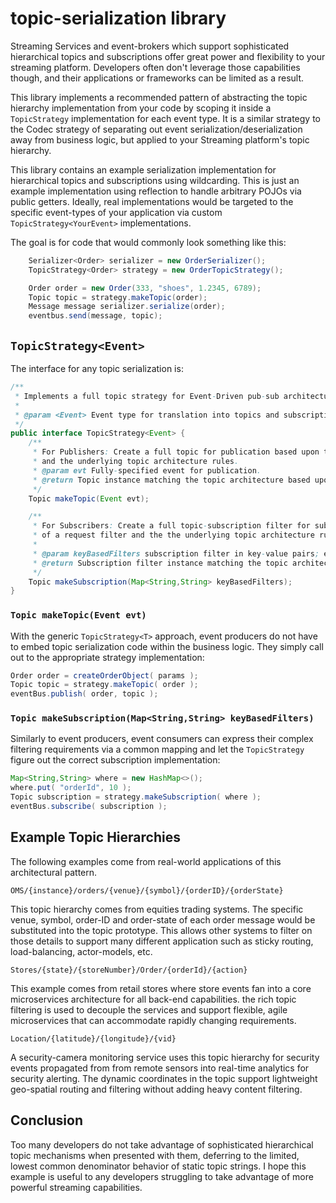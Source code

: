 # topic-serialization library

Streaming Services and event-brokers which support sophisticated
hierarchical topics and subscriptions offer great power and flexibility
to your streaming platform.  Developers often don't leverage those
capabilities though, and their applications or frameworks can be
limited as a result.

This library implements a recommended pattern of abstracting the
topic hierarchy implementation from your code by scoping it inside
a `TopicStrategy` implementation for each event type.  It is a
similar strategy to the Codec strategy of separating out event
serialization/deserialization away from business logic, but applied to
your Streaming platform's topic hierarchy.

This library contains an example serialization implementation for
hierarchical topics and subscriptions using wildcarding.  This is
just an example implementation using reflection to handle arbitrary
POJOs via public getters.
Ideally, real implementations would be targeted to the specific
event-types of your application via custom `TopicStrategy<YourEvent>`
implementations.

The goal is for code that would commonly look something like this:

```java
    Serializer<Order> serializer = new OrderSerializer();
    TopicStrategy<Order> strategy = new OrderTopicStrategy();

    Order order = new Order(333, "shoes", 1.2345, 6789);
    Topic topic = strategy.makeTopic(order);
    Message message serializer.serialize(order);
    eventbus.send(message, topic);
```

## `TopicStrategy<Event>`

The interface for any topic serialization is:

```java
/**
 * Implements a full topic strategy for Event-Driven pub-sub architectures.
 *
 * @param <Event> Event type for translation into topics and subscriptions
 */
public interface TopicStrategy<Event> {
    /**
     * For Publishers: Create a full topic for publication based upon the contents of a event
     * and the underlying topic architecture rules.
     * @param evt Fully-specified event for publication.
     * @return Topic instance matching the topic architecture based upon contents of the evt parameter.
     */
    Topic makeTopic(Event evt);

    /**
     * For Subscribers: Create a full topic-subscription filter for subscription based upon the contents
     * of a request filter and the the underlying topic architecture rules.
     *
     * @param keyBasedFilters subscription filter in key-value pairs; e.g. itemName:
     * @return Subscription filter instance matching the topic architecture based upon contents of the keyBasedFilters parameter.
     */
    Topic makeSubscription(Map<String,String> keyBasedFilters);
}
```

### `Topic makeTopic(Event evt)`

With the generic `TopicStrategy<T>` approach, event producers do
not have to embed topic serialization code within the business
logic. They simply call out to the appropriate strategy implementation:

```java
Order order = createOrderObject( params );
Topic topic = strategy.makeTopic( order );
eventBus.publish( order, topic );
```

### `Topic makeSubscription(Map<String,String> keyBasedFilters)`

Similarly to event producers, event consumers can express their
complex filtering requirements via a common mapping and let the
`TopicStrategy` figure out the correct subscription implementation:

```java
Map<String,String> where = new HashMap<>();
where.put( "orderId", 10 );
Topic subscription = strategy.makeSubscription( where );
eventBus.subscribe( subscription );
```

## Example Topic Hierarchies

The following examples come from real-world applications of this architectural 
pattern.

 `OMS/{instance}/orders/{venue}/{symbol}/{orderID}/{orderState}`
 
 This topic hierarchy comes from equities trading systems. The specific venue, 
 symbol, order-ID and order-state of each order message would be substituted 
 into the topic prototype. This allows other systems to filter on those 
 details to support many different application such as sticky routing, 
 load-balancing, actor-models, etc.
 
 `Stores/{state}/{storeNumber}/Order/{orderId}/{action}`
 
 This example comes from retail stores where store events fan into a core 
 microservices architecture for all back-end capabilities. the rich topic 
 filtering is used to decouple the services and support flexible, agile 
 microservices that can accommodate rapidly changing requirements.
 
 `Location/{latitude}/{longitude}/{vid}`
 
 A security-camera monitoring service uses this topic hierarchy for security 
 events propagated from from remote sensors into real-time analytics for 
 security alerting. The dynamic coordinates in the topic support lightweight 
 geo-spatial routing and filtering without adding heavy content filtering.

## Conclusion

Too many developers do not take advantage of sophisticated hierarchical
topic mechanisms when presented with them, deferring to the limited,
lowest common denominator behavior of static topic strings. I hope
this example is useful to any developers struggling to take advantage
of more powerful streaming capabilities.
